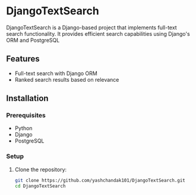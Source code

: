 # DjangoTextSearch

DjangoTextSearch is a Django-based project that implements full-text search functionality. It provides efficient search capabilities using Django's ORM and PostgreSQL

## Features

- Full-text search with Django ORM
- Ranked search results based on relevance

## Installation

### Prerequisites

- Python
- Django
- PostgreSQL

### Setup

1. Clone the repository:
   ```sh
   git clone https://github.com/yashchandak101/DjangoTextSearch.git
   cd DjangoTextSearch
